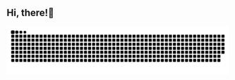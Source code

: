 ## Hi, there!👋
<picture>
  <source media="(prefers-color-scheme: dark)" srcset="https://raw.githubusercontent.com/konoechoda/konoechoda/output/github-contribution-grid-snake-dark.svg">
  <source media="(prefers-color-scheme: light)" srcset="https://raw.githubusercontent.com/konoechoda/konoechoda/output/github-contribution-grid-snake.svg">
  <img alt="github contribution grid snake animation" src="https://raw.githubusercontent.com/konoechoda/konoechoda/output/github-contribution-grid-snake.svg">
</picture>
